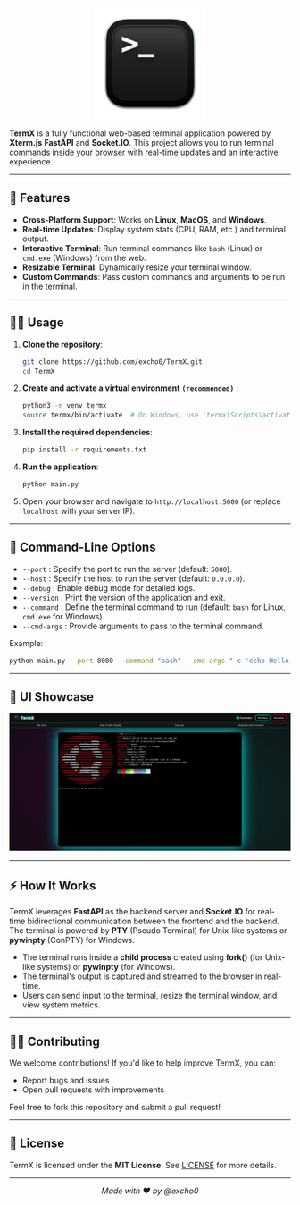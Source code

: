 
<p align="center">
  <img src="./assets/logo.png" alt="TermX Logo" width="200"/>
</p>

**TermX** is a fully functional web-based terminal application powered by **Xterm.js** **FastAPI** and **Socket.IO**. This project allows you to run terminal commands inside your browser with real-time updates and an interactive experience.

---

## 🎨 Features

- **Cross-Platform Support**: Works on **Linux**, **MacOS**, and **Windows**.
- **Real-time Updates**: Display system stats (CPU, RAM, etc.) and terminal output.
- **Interactive Terminal**: Run terminal commands like `bash` (Linux) or `cmd.exe` (Windows) from the web.
- **Resizable Terminal**: Dynamically resize your terminal window.
- **Custom Commands**: Pass custom commands and arguments to be run in the terminal.

---

## 🧑‍💻 Usage

1. **Clone the repository**:
   ```bash
   git clone https://github.com/excho0/TermX.git
   cd TermX
   ```

2. **Create and activate a virtual environment** **```(recommended)```** :
   ```bash
   python3 -m venv termx
   source termx/bin/activate  # On Windows, use 'termx\Scripts\activate'
   ```

3. **Install the required dependencies**:
   ```bash
   pip install -r requirements.txt
   ```

4. **Run the application**:
   ```bash
   python main.py
   ```

5. Open your browser and navigate to `http://localhost:5000` (or replace `localhost` with your server IP).

---

## 🔧 Command-Line Options

- `--port` : Specify the port to run the server (default: `5000`).
- `--host` : Specify the host to run the server (default: `0.0.0.0`).
- `--debug` : Enable debug mode for detailed logs.
- `--version` : Print the version of the application and exit.
- `--command` : Define the terminal command to run (default: `bash` for Linux, `cmd.exe` for Windows).
- `--cmd-args` : Provide arguments to pass to the terminal command.

Example:
```bash
python main.py --port 8080 --command "bash" --cmd-args "-c 'echo Hello, World!'"
```

---

## 📸 UI Showcase

<p align="center">
  <img src="./assets/ui-showcase.png" alt="TermX UI" width="800"/>
</p>

---

## ⚡ How It Works

TermX leverages **FastAPI** as the backend server and **Socket.IO** for real-time bidirectional communication between the frontend and the backend. The terminal is powered by **PTY** (Pseudo Terminal) for Unix-like systems or **pywinpty** (ConPTY) for Windows.

- The terminal runs inside a **child process** created using **fork()** (for Unix-like systems) or **pywinpty** (for Windows).
- The terminal's output is captured and streamed to the browser in real-time.
- Users can send input to the terminal, resize the terminal window, and view system metrics.

---

## 🧑‍💻 Contributing

We welcome contributions! If you'd like to help improve TermX, you can:

- Report bugs and issues
- Open pull requests with improvements

Feel free to fork this repository and submit a pull request!

---

## 📜 License

TermX is licensed under the **MIT License**. See [LICENSE](LICENSE) for more details.

---


<p align="center">
  <i>Made with ❤️ by @excho0</i>
</p>
